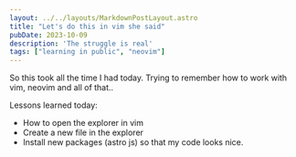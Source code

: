 ```yaml
---
layout: ../../layouts/MarkdownPostLayout.astro
title: "Let's do this in vim she said"
pubDate: 2023-10-09
description: 'The struggle is real'
tags: ["learning in public", "neovim"]
---
```


So this took all the time I had today. Trying to remember how to work with vim, neovim and all of that.. 

Lessons learned today:

- How to open the explorer in vim
- Create a new file in the explorer 
- Install new packages (astro js) so that my code looks nice.

